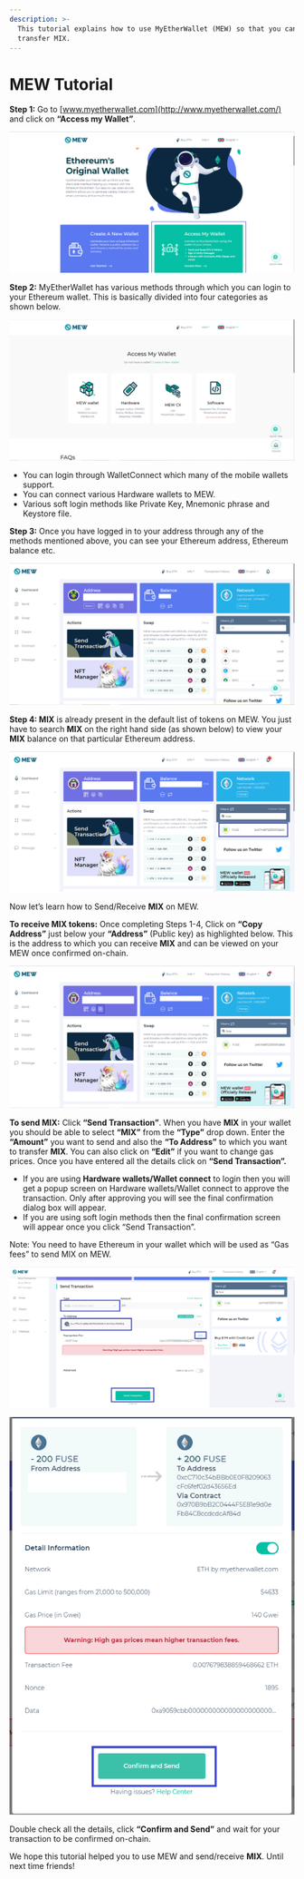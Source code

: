 ```yaml
---
description: >-
  This tutorial explains how to use MyEtherWallet (MEW) so that you can view and
  transfer MIX.
---
```


# MEW Tutorial

**Step 1:** Go to [www.myetherwallet.com](http://www.myetherwallet.com/) and click on **“Access my Wallet”**.

![](../../.gitbook/assets/2%20%283%29.png)

**Step 2:** MyEtherWallet has various methods through which you can login to your Ethereum wallet. This is basically divided into four categories as shown below.

![](../../.gitbook/assets/1%20%282%29.png)

* You can login through WalletConnect which many of the mobile wallets support.
* You can connect various Hardware wallets to MEW.
* Various soft login methods like Private Key, Mnemonic phrase and Keystore file.

**Step 3:** Once you have logged in to your address through any of the methods mentioned above, you can see your Ethereum address, Ethereum balance etc.

![](../../.gitbook/assets/6%20%283%29.png)

**Step 4: MIX** is already present in the default list of tokens on MEW. You just have to search **MIX** on the right hand side \(as shown below\) to view your **MIX** balance on that particular Ethereum address.

![](../../.gitbook/assets/7%20%282%29.png)

Now let’s learn how to Send/Receive **MIX** on MEW.

**To receive MIX tokens:** Once completing Steps 1-4, Click on **“Copy Address”** just below your **“Address”** \(Public key\) as highlighted below. This is the address to which you can receive **MIX** and can be viewed on your MEW once confirmed on-chain.

![](../../.gitbook/assets/8.png)

**To send MIX:** Click **“Send Transaction”**. When you have **MIX** in your wallet you should be able to select **“MIX”** from the **“Type”** drop down. Enter the **“Amount”** you want to send and also the **“To Address”** to which you want to transfer **MIX**. You can also click on **“Edit”** if you want to change gas prices. Once you have entered all the details click on **“Send Transaction”.**

* If you are using **Hardware wallets/Wallet connect** to login then you will get a popup screen on Hardware wallets/Wallet connect to approve the transaction. Only after approving you will see the final confirmation dialog box will appear.
*  If you are using soft login methods then the final confirmation screen will appear once you click “Send Transaction”.

Note: You need to have Ethereum in your wallet which will be used as “Gas fees” to send MIX on MEW.

![](../../.gitbook/assets/9%20%282%29.png)

![](../../.gitbook/assets/10%20%281%29.png)

Double check all the details, click **“Confirm and Send”** and wait for your transaction to be confirmed on-chain.

We hope this tutorial helped you to use MEW and send/receive **MIX**. Until next time friends!

